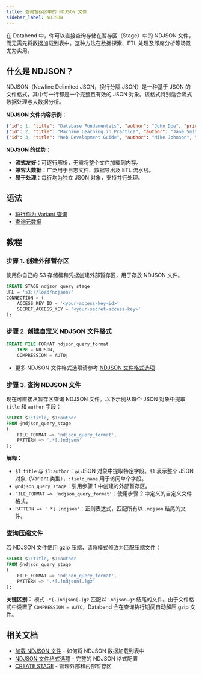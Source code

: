 ```yaml
---
title: 查询暂存区中的 NDJSON 文件
sidebar_label: NDJSON
---
```


在 Databend 中，你可以直接查询存储在暂存区（Stage）中的 NDJSON 文件，而无需先将数据加载到表中。这种方法在数据探索、ETL 处理及即席分析等场景尤为实用。

## 什么是 NDJSON？

NDJSON（Newline Delimited JSON，换行分隔 JSON）是一种基于 JSON 的文件格式，其中每一行都是一个完整且有效的 JSON 对象。该格式特别适合流式数据处理与大数据分析。

**NDJSON 文件内容示例：**
```json
{"id": 1, "title": "Database Fundamentals", "author": "John Doe", "price": 45.50, "category": "Technology"}
{"id": 2, "title": "Machine Learning in Practice", "author": "Jane Smith", "price": 68.00, "category": "AI"}
{"id": 3, "title": "Web Development Guide", "author": "Mike Johnson", "price": 52.30, "category": "Frontend"}
```

**NDJSON 的优势：**
- **流式友好**：可逐行解析，无需将整个文件加载到内存。
- **兼容大数据**：广泛用于日志文件、数据导出及 ETL 流水线。
- **易于处理**：每行均为独立 JSON 对象，支持并行处理。

## 语法

- [将行作为 Variant 查询](./index.md#query-rows-as-variants)
- [查询元数据](./index.md#query-metadata)

## 教程

### 步骤 1. 创建外部暂存区

使用你自己的 S3 存储桶和凭据创建外部暂存区，用于存放 NDJSON 文件。
```sql
CREATE STAGE ndjson_query_stage 
URL = 's3://load/ndjson/' 
CONNECTION = (
    ACCESS_KEY_ID = '<your-access-key-id>' 
    SECRET_ACCESS_KEY = '<your-secret-access-key>'
);
```

### 步骤 2. 创建自定义 NDJSON 文件格式

```sql
CREATE FILE FORMAT ndjson_query_format 
    TYPE = NDJSON,
    COMPRESSION = AUTO;
```

- 更多 NDJSON 文件格式选项请参考 [NDJSON 文件格式选项](/sql/sql-reference/file-format-options#ndjson-options)

### 步骤 3. 查询 NDJSON 文件

现在可直接从暂存区查询 NDJSON 文件。以下示例从每个 JSON 对象中提取 `title` 和 `author` 字段：

```sql
SELECT $1:title, $1:author
FROM @ndjson_query_stage
(
    FILE_FORMAT => 'ndjson_query_format',
    PATTERN => '.*[.]ndjson'
);
```

**解释：**
- `$1:title` 与 `$1:author`：从 JSON 对象中提取特定字段。`$1` 表示整个 JSON 对象（Variant 类型），`:field_name` 用于访问单个字段。
- `@ndjson_query_stage`：引用步骤 1 中创建的外部暂存区。
- `FILE_FORMAT => 'ndjson_query_format'`：使用步骤 2 中定义的自定义文件格式。
- `PATTERN => '.*[.]ndjson'`：正则表达式，匹配所有以 `.ndjson` 结尾的文件。

### 查询压缩文件

若 NDJSON 文件使用 gzip 压缩，请将模式修改为匹配压缩文件：

```sql
SELECT $1:title, $1:author
FROM @ndjson_query_stage
(
    FILE_FORMAT => 'ndjson_query_format',
    PATTERN => '.*[.]ndjson[.]gz'
);
```

**关键区别：** 模式 `.*[.]ndjson[.]gz` 匹配以 `.ndjson.gz` 结尾的文件。由于文件格式中设置了 `COMPRESSION = AUTO`，Databend 会在查询执行期间自动解压 gzip 文件。

## 相关文档

- [加载 NDJSON 文件](../03-load-semistructured/03-load-ndjson.md) - 如何将 NDJSON 数据加载到表中
- [NDJSON 文件格式选项](/sql/sql-reference/file-format-options#ndjson-options) - 完整的 NDJSON 格式配置
- [CREATE STAGE](/sql/sql-commands/ddl/stage/ddl-create-stage) - 管理外部和内部暂存区